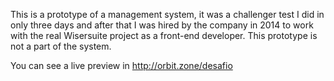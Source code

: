 This is a prototype of a management system, it was a challenger test I did in only three days and after that I was hired by the company in 2014 to work with the real Wisersuite project as a front-end developer. This prototype is not a part of the system.

You can see a live preview in http://orbit.zone/desafio
